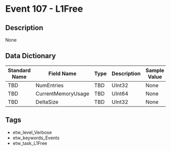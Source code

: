 # Event 107 - L1Free

## Description
None

## Data Dictionary
|Standard Name|Field Name|Type|Description|Sample Value|
|---|---|---|---|---|
|TBD|NumEntries|TBD|UInt32|None|None|
|TBD|CurrentMemoryUsage|TBD|UInt64|None|None|
|TBD|DeltaSize|TBD|UInt32|None|None|

## Tags
* etw_level_Verbose
* etw_keywords_Events
* etw_task_L1Free